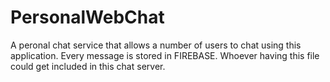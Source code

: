 # PersonalWebChat
A peronal chat service that allows a number of users to chat using this application.
Every message is stored in FIREBASE.
Whoever having this file could get included in this chat server.

